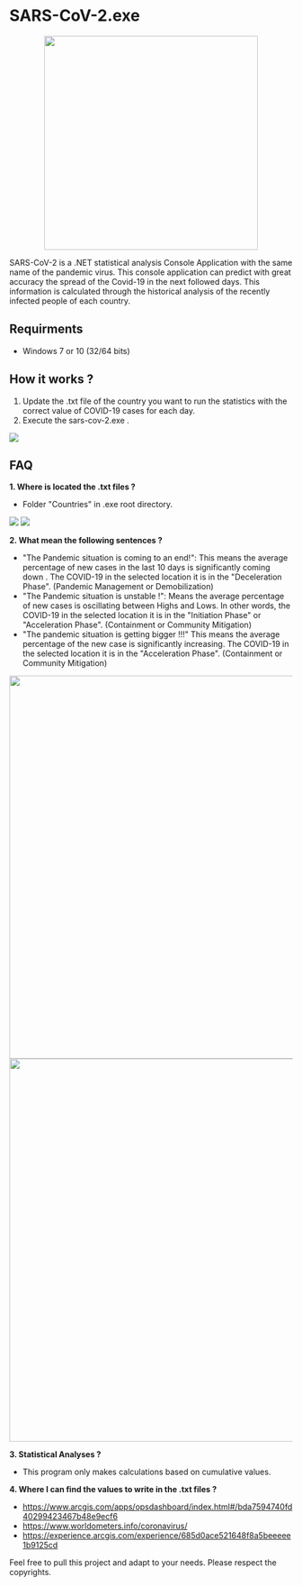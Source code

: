 # SARS-CoV-2.exe

<p align="center">
  <img width="380" height="380" src="https://github.com/Ascensao/sars-cov-2/blob/master/sars-cov-2.png">
</p>

SARS-CoV-2 is a .NET statistical analysis Console Application with the same name of the pandemic virus. This console application can predict with great accuracy the spread of the Covid-19 in the next followed days. This information is calculated through the historical analysis of the recently infected people of each country.

## Requirments
* Windows 7 or 10 (32/64 bits)

## How it works ?
1. Update the .txt file of the country you want to run the statistics with the correct value of COVID-19 cases for each day.
2. Execute the sars-cov-2.exe .

<img src="https://github.com/Ascensao/sars-cov-2/blob/master/printscreen.png">

## FAQ
**1. Where is located the .txt files ?**
* Folder "Countries" in .exe root directory.
<img src="https://github.com/Ascensao/sars-cov-2/blob/master/printscreen2.png">
<img src="https://github.com/Ascensao/sars-cov-2/blob/master/printscreen3.png">

**2. What mean the following sentences ?**
* "The Pandemic situation is coming to an end!": This means the average percentage of new cases in the last 10 days is 
significantly coming down . The COVID-19 in the selected location it is in the "Deceleration Phase". (Pandemic Management or Demobilization)
* "The Pandemic situation is unstable !": Means the average percentage of new cases is oscillating between Highs and Lows. In other words, the COVID-19 in the selected location it is in the "Initiation Phase" or "Acceleration Phase". (Containment or Community Mitigation)
* "The pandemic situation is getting bigger !!!" This means the average percentage of the new case is significantly increasing. The COVID-19 in the selected location it is in the "Acceleration Phase". (Containment or Community Mitigation)

<img width="680" src="https://github.com/Ascensao/sars-cov-2/blob/master/pandemic-stages.png">
<img width="680" src="https://github.com/Ascensao/sars-cov-2/blob/master/covid-19-stages.jpg">

**3. Statistical Analyses ?**
* This program only makes calculations based on cumulative values.

**4. Where I can find the values to write in the .txt files ?**
* https://www.arcgis.com/apps/opsdashboard/index.html#/bda7594740fd40299423467b48e9ecf6
* https://www.worldometers.info/coronavirus/
* https://experience.arcgis.com/experience/685d0ace521648f8a5beeeee1b9125cd

Feel free to pull this project and adapt to your needs. Please respect the copyrights.

